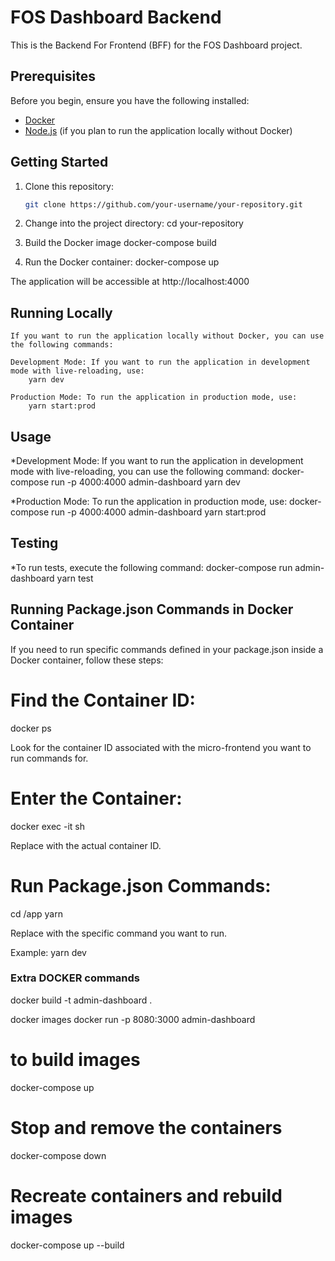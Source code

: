 # FOS Dashboard Backend

This is the Backend For Frontend (BFF) for the FOS Dashboard project.

## Prerequisites

Before you begin, ensure you have the following installed:

- [Docker](https://www.docker.com/)
- [Node.js](https://nodejs.org/) (if you plan to run the application locally without Docker)

## Getting Started

1. Clone this repository:

   ```bash
   git clone https://github.com/your-username/your-repository.git

2. Change into the project directory:
    cd your-repository

3. Build the Docker image
    docker-compose build

4. Run the Docker container:
    docker-compose up

The application will be accessible at http://localhost:4000

## Running Locally
    If you want to run the application locally without Docker, you can use the following commands:

    Development Mode: If you want to run the application in development mode with live-reloading, use:
        yarn dev

    Production Mode: To run the application in production mode, use:
        yarn start:prod

## Usage

*Development Mode: If you want to run the application in development mode with live-reloading, you can use the following command:
    docker-compose run -p 4000:4000 admin-dashboard yarn dev

*Production Mode: To run the application in production mode, use:
    docker-compose run -p 4000:4000 admin-dashboard yarn start:prod

## Testing
*To run tests, execute the following command:
    docker-compose run admin-dashboard yarn test

## Running Package.json Commands in Docker Container

If you need to run specific commands defined in your package.json inside a Docker container, follow these steps:

# Find the Container ID:

docker ps

Look for the container ID associated with the micro-frontend you want to run commands for.

# Enter the Container:

docker exec -it <container-id> sh

Replace <container-id> with the actual container ID.

# Run Package.json Commands:

cd /app
yarn <your-command>

Replace <your-command> with the specific command you want to run.

Example:
yarn dev

### Extra DOCKER commands

docker build -t admin-dashboard .

docker images
docker run -p 8080:3000 admin-dashboard

# to build images

docker-compose up

# Stop and remove the containers

docker-compose down

# Recreate containers and rebuild images

docker-compose up --build



